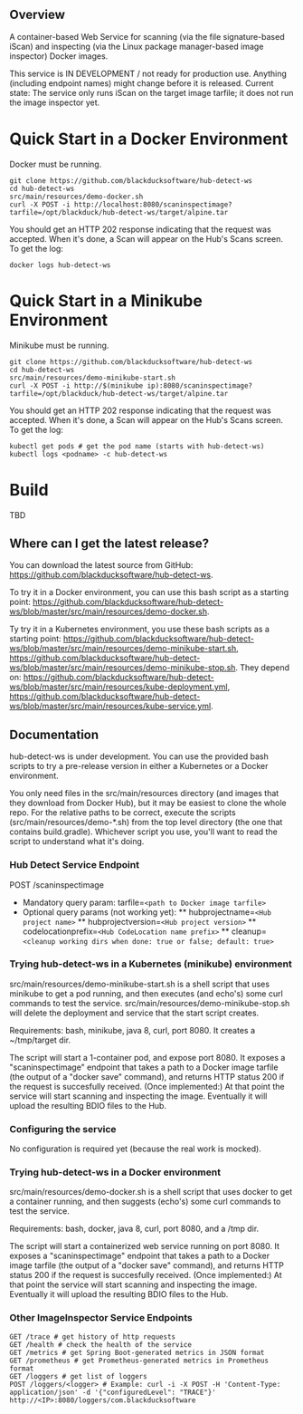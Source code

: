 ## Overview ##
A container-based Web Service for scanning (via the file signature-based iScan) and inspecting (via the Linux package manager-based image inspector) Docker images.

This service is IN DEVELOPMENT / not ready for production use. Anything (including endpoint names) might change before it is released. Current state: The service only runs iScan on the target image tarfile; it does not run the image inspector yet.

# Quick Start in a Docker Environment #
Docker must be running.

```
git clone https://github.com/blackducksoftware/hub-detect-ws
cd hub-detect-ws
src/main/resources/demo-docker.sh
curl -X POST -i http://localhost:8080/scaninspectimage?tarfile=/opt/blackduck/hub-detect-ws/target/alpine.tar

```
You should get an HTTP 202 response indicating that the request was accepted. When it's done, a Scan will appear on the Hub's Scans screen. To get the log:
```
docker logs hub-detect-ws
```

# Quick Start in a Minikube Environment #
Minikube must be running.

```
git clone https://github.com/blackducksoftware/hub-detect-ws
cd hub-detect-ws
src/main/resources/demo-minikube-start.sh
curl -X POST -i http://$(minikube ip):8080/scaninspectimage?tarfile=/opt/blackduck/hub-detect-ws/target/alpine.tar
```
You should get an HTTP 202 response indicating that the request was accepted. When it's done, a Scan will appear on the Hub's Scans screen. To get the log:
```
kubectl get pods # get the pod name (starts with hub-detect-ws)
kubectl logs <podname> -c hub-detect-ws
```

# Build #
TBD

## Where can I get the latest release? ##
You can download the latest source from GitHub: https://github.com/blackducksoftware/hub-detect-ws. 

To try it in a Docker environment, you can use this bash script as a starting point: https://github.com/blackducksoftware/hub-detect-ws/blob/master/src/main/resources/demo-docker.sh.

Ty try it in a Kubernetes environment, you use these bash scripts as a starting point: https://github.com/blackducksoftware/hub-detect-ws/blob/master/src/main/resources/demo-minikube-start.sh, https://github.com/blackducksoftware/hub-detect-ws/blob/master/src/main/resources/demo-minikube-stop.sh. They depend on: https://github.com/blackducksoftware/hub-detect-ws/blob/master/src/main/resources/kube-deployment.yml, https://github.com/blackducksoftware/hub-detect-ws/blob/master/src/main/resources/kube-service.yml.

## Documentation ##
hub-detect-ws is under development. You can use the provided bash scripts to try a pre-release version in either a Kubernetes or a Docker environment.

You only need files in the src/main/resources directory (and images that they download from Docker Hub), but it may be easiest to clone the whole repo. For the relative paths to be correct, execute the scripts (src/main/resources/demo-*.sh) from the top level directory (the one that contains build.gradle). Whichever script you use, you'll want to read the script to understand what it's doing.

### Hub Detect Service Endpoint ###

POST /scaninspectimage
* Mandatory query param: tarfile=`<path to Docker image tarfile>`
* Optional query params (not working yet):
** hubprojectname=`<Hub project name>`
** hubprojectversion=`<Hub project version>`
** codelocationprefix=`<Hub CodeLocation name prefix>`
** cleanup=`<cleanup working dirs when done: true or false; default: true>`

### Trying hub-detect-ws in a Kubernetes (minikube) environment ##

src/main/resources/demo-minikube-start.sh is a shell script that uses minikube to get a pod running, and then executes (and echo's) some curl commands to test the service.
src/main/resources/demo-minikube-stop.sh will delete the deployment and service that the start script creates.

Requirements: bash, minikube, java 8, curl, port 8080. It creates a ~/tmp/target dir.

The script will start a 1-container pod, and expose port 8080. It exposes a "scaninspectimage" endpoint that takes a path to a Docker image tarfile (the output of a "docker save" command), and returns HTTP status 200 if the request is succesfully received. (Once implemented:) At that point the service will start scanning and inspecting the image. Eventually it will upload the resulting BDIO files to the Hub.

### Configuring the service ###

No configuration is required yet (because the real work is mocked).

### Trying hub-detect-ws in a Docker environment ###

src/main/resources/demo-docker.sh is a shell script that uses docker to get a container running, and then suggests (echo's) some curl commands to test the service.

Requirements: bash, docker, java 8, curl, port 8080, and a /tmp dir.

The script will start a containerized web service running on port 8080. It exposes a "scaninspectimage" endpoint that takes a path to a Docker image tarfile (the output of a "docker save" command), and returns HTTP status 200 if the request is succesfully received. (Once implemented:) At that point the service will start scanning and inspecting the image. Eventually it will upload the resulting BDIO files to the Hub.

### Other ImageInspector Service Endpoints ###

```
GET /trace # get history of http requests
GET /health # check the health of the service
GET /metrics # get Spring Boot-generated metrics in JSON format
GET /prometheus # get Prometheus-generated metrics in Prometheus format
GET /loggers # get list of loggers
POST /loggers/<logger> # Example: curl -i -X POST -H 'Content-Type: application/json' -d '{"configuredLevel": "TRACE"}' http://<IP>:8080/loggers/com.blackducksoftware
```

